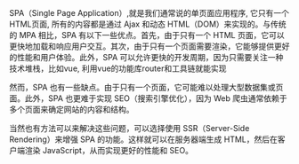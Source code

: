 SPA（Single Page Application）,就是我们通常说的单页面应用程序, 它只有一个HTML页面, 所有的内容都是通过 Ajax 和动态 HTML（DOM）来实现的。与传统的 MPA 相比，SPA 有以下一些优点。首先，由于只有一个 HTML 页面，它可以更快地加载和响应用户交互。其次，由于只有一个页面需要渲染，它能够提供更好的性能和用户体验。此外，SPA 可以允许更快的开发周期，因为只需要关注一种技术堆栈，比如vue, 利用vue的功能库router和工具链就能实现 

然而，SPA 也有一些缺点。由于只有一个页面，它可能难以处理大型数据集或页面。此外，SPA 也更难于实现 SEO（搜索引擎优化），因为 Web 爬虫通常依赖于多个页面来确定网站的内容和结构。


当然也有方法可以来解决这些问题，可以选择使用 SSR（Server-Side Rendering）来增强 SPA 的功能。这样就可以在服务器端生成 HTML，然后在客户端渲染 JavaScript，从而实现更好的性能和 SEO。


